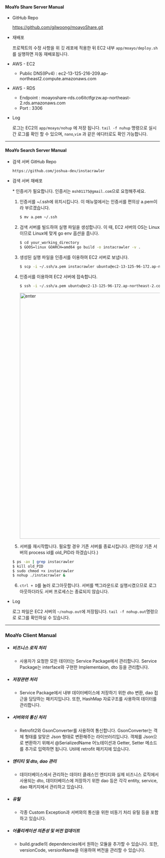 #### MoaYo Share Server Manual

- GitHub Repo

  https://github.com/gilwoong/moayoShare.git

- 재배포

  프로젝트의 수정 사항을 위 깃 레포에 적용한 뒤 EC2 내부 `app/moayo/deploy.sh` 를 실행하면 자동 재배포됩니다. 

- AWS - EC2 

  - Public DNS(IPv4) : ec2-13-125-216-209.ap-northeast2.compute.amazonaws.com

- AWS - RDS

  - Endpoint : moayoshare-rds.co6itctfgrzw.ap-northeast-2.rds.amazonaws.com
  - Port : 3306

- Log

  로그는 EC2의 `app/moayo/nohup` 에 저장 됩니다. `tail -f nuhup` 명령으로 실시간 로그를 확인 할 수 있으며,  `nano`,`vim` 과 같은 에디터로도 확인 가능합니다. 

<hr>

#### MoaYo Search Server Manual

- 검색 서버 GitHub Repo
  
  `https://github.com/joshua-dev/instacrawler`

- 검색 서버 재배포

  &ast; 인증서가 필요합니다. 인증서는 `msh01175@gmail.com`으로 요청해주세요.

  

  1. 인증서를 ~/.ssh에 위치시킵니다. 이 매뉴얼에서는 인증서를 편의상 a.pem이라 부르겠습니다.

     ```bash
     $ mv a.pem ~/.ssh
     ```

     

  2. 검색 서버를 빌드하여 실행 파일을 생성합니다. 이 때, EC2 서버의 OS는 Linux이므로 Linux에 맞게 go env 옵션을 줍니다.

     ```bash
     $ cd your_working_directory
     $ GOOS=linux GOARCH=amd64 go build -o instacrawler -v .
     ```

     

  3. 생성된 실행 파일을 인증서를 이용하여 EC2 서버로 보냅니다.

     ```bash
     $ scp -i ~/.ssh/a.pem instacrawler ubuntu@ec2-13-125-96-172.ap-northeast-2.compute.amazonaws.com:~
     ```

  

  4. 인증서를 이용하여 EC2 서버에 접속합니다.

     ```bash
     $ ssh -i ~/.ssh/a.pem ubuntu@ec2-13-125-96-172.ap-northeast-2.compute.amazonaws.com
     ```

     <img alt="enter" width="800" src="https://user-images.githubusercontent.com/62831866/84170542-d144be80-aab4-11ea-9d01-5dd2e6b51a71.png">

  5. 서버를 재시작합니다. 필요할 경우 기존 서버를 종료시킵니다. (편의상 기존 서버의 process id를 old_PID라 하겠습니다.)

    ```bash
    $ ps -ax | grep instacrawler
    $ kill old_PID
    $ sudo chmod +x instacrawler
    $ nohup ./instacrawler &
    ```

   

  6. `ctrl + D`를 눌러 로그아웃합니다. 서버를 백그라운드로 실행시켰으므로 로그아웃하더라도 서버 프로세스는 종료되지 않습니다.
  
- Log
  
  로그 파일은 EC2 서버의 `~/nohup.out`에 저장됩니다. `tail -f nohup.out`명령으로 로그를 확인하실 수 있습니다.

<hr>

### MoaYo Client Manual

- ##### 비즈니스 로직 처리

  - 사용자가 요청한 모든 데이터는 Service Package에서 관리합니다. Service Package는 interface와 구현한 Implementaion, dto 등을 관리합니다.

- ##### 저장관련 처리

  - Service Package에서 내부 데이터베이스에 저장하기 위한 dto 변환, dao 접근을 담당하는 패키지입니다. 또한, HashMap 자료구조를 사용하여 데이터를 관리합니다.

- ##### 서버와의 통신 처리

  - Retrofit2와 GsonConverter를 사용하여 통신합니다. GsonConverter는 객체 형태를 알맞은 Json 형태로 변환해주는 라이브러리입니다. 객체를 Json으로 변환하기 위해서 @SerializedName 어노테이션과 Getter, Setter 메소드를 추가로 입력하면 됩니다. Util에 retrofit 패키지에 있습니다.

- ##### 엔티티 및 dto, dao 관리

  - 데이터베이스에서 관리하는 데이터 클래스인 엔티티와 실제 비즈니스 로직에서 사용되는 dto, 데이터베이스에 저장하기 위한 dao 등은 각각 entity, service, dao 패키지에서 관리하고 있습니다.

- ##### 유틸

  - 각종 Custom Exception과 서버와의 통신을 위한 비동기 처리 유틸 등을 포함하고 있습니다.

- ##### 어플리케이션 의존성 및 버전 업데이트

  - build.gradle의 dependencies에서 원하는 모듈을 추가할 수 있습니다. 또한, versionCode, versionName을 이용하여 버전을 관리할 수 있습니다.
